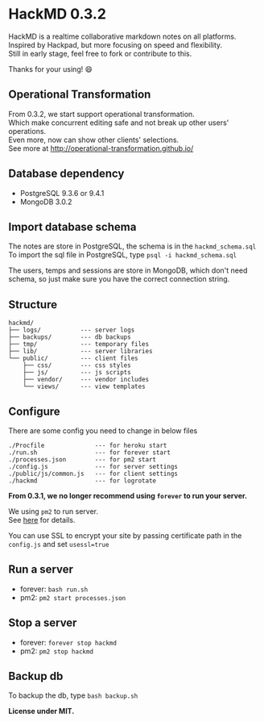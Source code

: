 HackMD 0.3.2
===

HackMD is a realtime collaborative markdown notes on all platforms.  
Inspired by Hackpad, but more focusing on speed and flexibility.  
Still in early stage, feel free to fork or contribute to this.

Thanks for your using! :smile:

Operational Transformation
---
From 0.3.2, we start support operational transformation.  
Which make concurrent editing safe and not break up other users' operations.  
Even more, now can show other clients' selections.  
See more at http://operational-transformation.github.io/

Database dependency
---
- PostgreSQL 9.3.6 or 9.4.1
- MongoDB 3.0.2

Import database schema
---
The notes are store in PostgreSQL, the schema is in the `hackmd_schema.sql`  
To import the sql file in PostgreSQL, type `psql -i hackmd_schema.sql`

The users, temps and sessions are store in MongoDB, which don't need schema, so just make sure you have the correct connection string.

Structure
---
```
hackmd/
├── logs/			--- server logs
├── backups/		--- db backups
├── tmp/			--- temporary files
├── lib/			--- server libraries
└── public/			--- client files
	├── css/		--- css styles
	├── js/			--- js scripts
	├── vendor/		--- vendor includes
	└── views/		--- view templates
```

Configure
---
There are some config you need to change in below files
```
./Procfile				--- for heroku start
./run.sh				--- for forever start
./processes.json		--- for pm2 start
./config.js				--- for server settings
./public/js/common.js	--- for client settings
./hackmd				--- for logrotate
```

**From 0.3.1, we no longer recommend using `forever` to run your server.**

We using `pm2` to run server.  
See [here](https://github.com/Unitech/pm2) for details.

You can use SSL to encrypt your site by passing certificate path in the `config.js` and set `usessl=true`

Run a server
---
 - forever: `bash run.sh`
 - pm2: `pm2 start processes.json`

Stop a server
---
 - forever: `forever stop hackmd`
 - pm2: `pm2 stop hackmd`

Backup db
---
To backup the db, type `bash backup.sh`

**License under MIT.**

